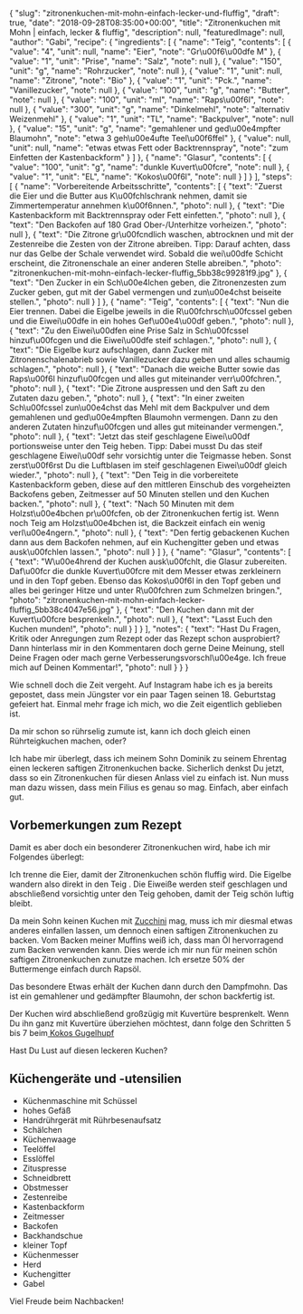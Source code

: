 {
    "slug": "zitronenkuchen-mit-mohn-einfach-lecker-und-fluffig",
    "draft": true,
    "date": "2018-09-28T08:35:00+00:00",
    "title": "Zitronenkuchen mit Mohn | einfach, lecker & fluffig",
    "description": null,
    "featuredImage": null,
    "author": "Gabi",
    "recipe": {
        "ingredients": [
            {
                "name": "Teig",
                "contents": [
                    {
                        "value": "4",
                        "unit": null,
                        "name": "Eier",
                        "note": "Gr\u00f6\u00dfe M"
                    },
                    {
                        "value": "1",
                        "unit": "Prise",
                        "name": "Salz",
                        "note": null
                    },
                    {
                        "value": "150",
                        "unit": "g",
                        "name": "Rohrzucker",
                        "note": null
                    },
                    {
                        "value": "1",
                        "unit": null,
                        "name": "Zitrone",
                        "note": "Bio"
                    },
                    {
                        "value": "1",
                        "unit": "Pck.",
                        "name": "Vanillezucker",
                        "note": null
                    },
                    {
                        "value": "100",
                        "unit": "g",
                        "name": "Butter",
                        "note": null
                    },
                    {
                        "value": "100",
                        "unit": "ml",
                        "name": "Raps\u00f6l",
                        "note": null
                    },
                    {
                        "value": "300",
                        "unit": "g",
                        "name": "Dinkelmehl",
                        "note": "alternativ Weizenmehl"
                    },
                    {
                        "value": "1",
                        "unit": "TL",
                        "name": "Backpulver",
                        "note": null
                    },
                    {
                        "value": "15",
                        "unit": "g",
                        "name": "gemahlener und ged\u00e4mpfter Blaumohn",
                        "note": "etwa 3 geh\u00e4ufte Teel\u00f6ffel"
                    },
                    {
                        "value": null,
                        "unit": null,
                        "name": "etwas etwas Fett oder Backtrennspray",
                        "note": "zum Einfetten der Kastenbackform"
                    }
                ]
            },
            {
                "name": "Glasur",
                "contents": [
                    {
                        "value": "100",
                        "unit": "g",
                        "name": "dunkle Kuvert\u00fcre",
                        "note": null
                    },
                    {
                        "value": "1",
                        "unit": "EL",
                        "name": "Kokos\u00f6l",
                        "note": null
                    }
                ]
            }
        ],
        "steps": [
            {
                "name": "Vorbereitende Arbeitsschritte",
                "contents": [
                    {
                        "text": "Zuerst die Eier und die Butter aus K\u00fchlschrank nehmen, damit sie Zimmertemperatur annehmen k\u00f6nnen.",
                        "photo": null
                    },
                    {
                        "text": "Die Kastenbackform mit Backtrennspray oder Fett einfetten.",
                        "photo": null
                    },
                    {
                        "text": "Den  Backofen auf 180 Grad Ober-\/Unterhitze vorheizen.",
                        "photo": null
                    },
                    {
                        "text": "Die Zitrone gr\u00fcndlich waschen, abtrocknen und mit der Zestenreibe die Zesten von der Zitrone abreiben. Tipp: Darauf achten, dass nur das Gelbe der Schale verwendet wird. Sobald die wei\u00dfe Schicht erscheint, die Zitronenschale an einer anderen Stelle abreiben.",
                        "photo": "zitronenkuchen-mit-mohn-einfach-lecker-fluffig_5bb38c99281f9.jpg"
                    },
                    {
                        "text": "Den Zucker in ein Sch\u00e4lchen geben, die Zitronenzesten zum Zucker geben, gut mit der Gabel vermengen und zun\u00e4chst beiseite stellen.",
                        "photo": null
                    }
                ]
            },
            {
                "name": "Teig",
                "contents": [
                    {
                        "text": "Nun die Eier trennen. Dabei die Eigelbe jeweils in die R\u00fchrsch\u00fcssel geben und die Eiwei\u00dfe in ein hohes Gef\u00e4\u00df geben.",
                        "photo": null
                    },
                    {
                        "text": "Zu den Eiwei\u00dfen eine Prise Salz in Sch\u00fcssel hinzuf\u00fcgen und die Eiwei\u00dfe steif schlagen.",
                        "photo": null
                    },
                    {
                        "text": "Die Eigelbe kurz aufschlagen, dann Zucker mit Zitronenschalenabrieb sowie Vanillezucker dazu geben und alles schaumig schlagen.",
                        "photo": null
                    },
                    {
                        "text": "Danach die weiche Butter sowie das Raps\u00f6l hinzuf\u00fcgen und alles gut miteinander verr\u00fchren.",
                        "photo": null
                    },
                    {
                        "text": "Die Zitrone auspressen und den Saft zu den Zutaten dazu geben.",
                        "photo": null
                    },
                    {
                        "text": "In einer zweiten Sch\u00fcssel zun\u00e4chst das Mehl mit dem Backpulver und dem gemahlenen und ged\u00e4mpften Blaumohn vermengen. Dann zu den anderen Zutaten hinzuf\u00fcgen und alles gut miteinander vermengen.",
                        "photo": null
                    },
                    {
                        "text": "Jetzt das steif geschlagene Eiwei\u00df portionsweise unter den Teig heben. Tipp:  Dabei musst Du das steif geschlagene Eiwei\u00df sehr vorsichtig unter die Teigmasse heben. Sonst zerst\u00f6rst Du die Luftblasen im steif geschlagenen Eiwei\u00df gleich wieder.",
                        "photo": null
                    },
                    {
                        "text": "Den Teig in die vorbereitete Kastenbackform geben, diese auf den mittleren Einschub des vorgeheizten Backofens geben, Zeitmesser auf 50 Minuten stellen und den Kuchen backen.",
                        "photo": null
                    },
                    {
                        "text": "Nach 50 Minuten mit dem Holzst\u00e4bchen pr\u00fcfen, ob der Zitronenkuchen fertig ist. Wenn noch Teig am Holzst\u00e4bchen ist, die Backzeit einfach ein wenig verl\u00e4ngern.",
                        "photo": null
                    },
                    {
                        "text": "Den fertig gebackenen Kuchen dann aus dem Backofen nehmen, auf ein Kuchengitter geben und etwas ausk\u00fchlen lassen.",
                        "photo": null
                    }
                ]
            },
            {
                "name": "Glasur",
                "contents": [
                    {
                        "text": "W\u00e4hrend der Kuchen ausk\u00fchlt, die Glasur zubereiten. Daf\u00fcr die dunkle Kuvert\u00fcre  mit dem Messer etwas zerkleinern und in den Topf geben. Ebenso das Kokos\u00f6l in den Topf geben und alles bei geringer Hitze und unter R\u00fchren zum Schmelzen bringen.",
                        "photo": "zitronenkuchen-mit-mohn-einfach-lecker-fluffig_5bb38c4047e56.jpg"
                    },
                    {
                        "text": "Den Kuchen dann mit der Kuvert\u00fcre besprenkeln.",
                        "photo": null
                    },
                    {
                        "text": "Lasst Euch den Kuchen munden!",
                        "photo": null
                    }
                ]
            }
        ],
        "notes": {
            "text": "Hast Du Fragen, Kritik oder Anregungen zum Rezept oder das Rezept schon ausprobiert? Dann hinterlass mir in den Kommentaren doch gerne Deine Meinung, stell Deine Fragen oder mach gerne Verbesserungsvorschl\u00e4ge. Ich freue mich auf Deinen Kommentar!",
            "photo": null
        }
    }
}

Wie schnell doch die Zeit vergeht. Auf Instagram habe ich es ja bereits gepostet, dass mein Jüngster vor ein paar Tagen seinen 18. Geburtstag gefeiert hat. Einmal mehr frage ich mich, wo die Zeit eigentlich geblieben ist.

Da mir schon so rührselig zumute ist, kann ich doch gleich einen Rührteigkuchen machen, oder?

Ich habe mir überlegt, dass ich meinem Sohn Dominik zu seinem Ehrentag einen leckeren saftigen Zitronenkuchen backe. Sicherlich denkst Du jetzt, dass so ein Zitronenkuchen für diesen Anlass viel zu einfach ist. Nun muss man dazu wissen, dass mein Filius es genau so mag. Einfach, aber einfach gut.

## Vorbemerkungen zum Rezept

Damit es aber doch ein besonderer Zitronenkuchen wird, habe ich mir Folgendes überlegt:

Ich trenne die Eier, damit der Zitronenkuchen schön fluffig wird. Die Eigelbe wandern also direkt in den Teig . Die Eiweiße werden steif geschlagen und abschließend vorsichtig unter den Teig gehoben, damit der Teig schön luftig bleibt.

Da mein Sohn keinen Kuchen mit [Zucchini](https://kochfokus.de/artikel/herrlich-saftiger-sommerlicher-zitronenkuchen/ "Zucchini") mag, muss ich mir diesmal etwas anderes einfallen lassen, um dennoch einen saftigen Zitronenkuchen zu backen. Vom Backen meiner Muffins weiß ich, dass man Öl hervorragend zum Backen verwenden kann. Dies werde ich mir nun für meinen schön saftigen Zitronenkuchen zunutze machen. Ich ersetze 50% der Buttermenge einfach durch Rapsöl.

Das besondere Etwas erhält der Kuchen dann durch den Dampfmohn. Das ist ein gemahlener und gedämpfter Blaumohn, der schon backfertig ist.

Der Kuchen wird abschließend großzügig mit Kuvertüre besprenkelt. Wenn Du ihn ganz mit Kuvertüre überziehen möchtest, dann folge den Schritten 5 bis 7  beim[ Kokos Gugelhupf](https://kochfokus.de/artikel/kokos-gugelhupf-mit-schokoladen-aprikosen-topping/ " Kokos Gugelhupf")

Hast Du Lust auf diesen leckeren Kuchen?

## Küchengeräte und -utensilien

- Küchenmaschine mit Schüssel
- hohes Gefäß
- Handrührgerät mit Rührbesenaufsatz
- Schälchen
- Küchenwaage
- Teelöffel
- Esslöffel
- Zituspresse
- Schneidbrett
- Obstmesser
- Zestenreibe
- Kastenbackform
- Zeitmesser
- Backofen
- Backhandschue
- kleiner Topf
- Küchenmesser
- Herd
- Kuchengitter
- Gabel

Viel Freude beim Nachbacken!